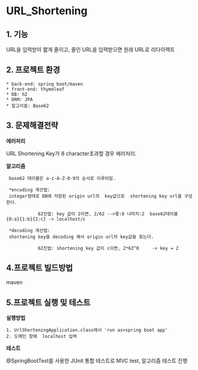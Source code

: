 # URL_Shortening
## 1. 기능

URL을 입력받아 짧게 줄이고, 줄인 URL을 입력받으면 원래 URL로 리다이렉트 


## 2. 프로젝트 환경 
```
* back-end: spring boot/maven
* front-end: thymeleaf
* DB: h2
* ORM: JPA
* 알고리즘: Base62 
```

## 3. 문제해결전략


 **에러처리**
 
 
 URL Shortening Key가 8 character초과할 경우 에러처리.
 

 **알고리즘**
  ```
   base62 테이블은 a-z-A-Z-0-9의 순서로 이루어짐.
 
   *encoding 계산법: 
   integer형태로 DB에 저장된 origin url의  key값으로  shortening key url을 구성한다.
 
              62진법: key 값이 2이면, 2/62 -->몫:0 나머지:2  base62테이블 {0:a}{1:b}{2:c} -> localhost/c
                
   *decoding 계산법: 
   shortening key을 decoding 해서 origin url의 key값을 찾는다.
  
              62진법: shortening key 값이 c이면, 2*62^0     -> key = 2
```
## 4.프로젝트 빌드방법
  maven
  
  
## 5.프로젝트 실행 및 테스트
  
  
  **실행방법**
  ```
  1. UrlShorteningApplication.class에서 'run as>spring boot app'  
  2. 도메인 창에  localhost 입력
  ```
  
  **테스트**
  
  
  @SpringBootTest를 사용한 JUnit 통합 테스트로 MVC test, 알고리즘 테스트 진행
